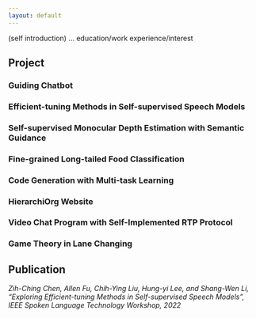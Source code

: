```yaml
---
layout: default
---
```


(self introduction) ... education/work experience/interest

## Project

### Guiding Chatbot

### Efficient-tuning Methods in Self-supervised Speech Models

###  Self-supervised Monocular Depth Estimation with Semantic Guidance

### Fine-grained Long-tailed Food Classification

### Code Generation with Multi-task Learning

### HierarchiOrg Website 

### Video Chat Program with Self-Implemented RTP Protocol 

### Game Theory in Lane Changing 

## Publication

_Zih-Ching Chen, Allen Fu, Chih-Ying Liu, Hung-yi Lee, and Shang-Wen Li, “Exploring Efficient-tuning Methods in Self-supervised Speech Models”, IEEE Spoken Language Technology Workshop, 2022_


